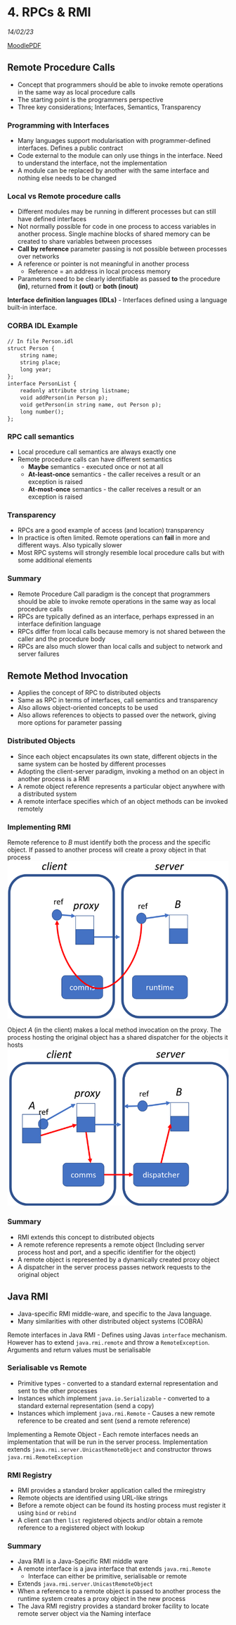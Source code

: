 # 4. RPCs & RMI
_14/02/23_

[MoodlePDF](https://moodle.nottingham.ac.uk/pluginfile.php/9375263/mod_page/content/2/05%20RPC%20and%20RMI.pdf)
## Remote Procedure Calls
- Concept that programmers should be able to invoke remote operations in the same way as local procedure calls
- The starting point is the programmers perspective
- Three key considerations; Interfaces, Semantics, Transparency

### Programming with Interfaces
- Many languages support modularisation with programmer-defined interfaces. Defines a public contract
- Code external to the module can only use things in the interface. Need to understand the interface, not the implementation
- A module can be replaced by another with the same interface and nothing else needs to be changed

### Local vs Remote procedure calls
- Different modules may be running in different processes but can still have defined interfaces
- Not normally possible for code in one process to access variables in another process. Single machine blocks of shared memory can be created to share variables between processes
- **Call by reference** parameter passing is not possible between processes over networks
- A reference or pointer is not meaningful in another process
	- Reference = an address in local process memory
- Parameters need to be clearly identifiable as passed **to** the procedure **(in)**, returned **from** it **(out)** or **both (inout)**

**Interface definition languages (IDLs)** - Interfaces defined using a language built-in interface.

### CORBA IDL Example
```
// In file Person.idl  
struct Person {  
	string name;  
	string place;  
	long year;  
};  
interface PersonList {  
	readonly attribute string listname;  
	void addPerson(in Person p);  
	void getPerson(in string name, out Person p);  
	long number();  
};
```

### RPC call semantics
- Local procedure call semantics are always exactly one
- Remote procedure calls can have different semantics
	- **Maybe** semantics - executed once or not at all
	- **At-least-once** semantics - the caller receives a result or an exception is raised
	- **At-most-once** semantics - the caller receives a result or an exception is raised

### Transparency 
- RPCs are a good example of access (and location) transparency
- In practice is often limited. Remote operations can **fail** in more and different ways. Also typically slower
- Most RPC systems will strongly resemble local procedure calls but with some additional elements

### Summary
- Remote Procedure Call paradigm is the concept that programmers should be able to invoke remote operations in the same way as local procedure calls
- RPCs are typically defined as an interface, perhaps expressed in an interface definition language
- RPCs differ from local calls because memory is not shared between the caller and the procedure body
- RPCs are also much slower than local calls and subject to network and server failures

## Remote Method Invocation
- Applies the concept of RPC to distributed objects
- Same as RPC in terms of interfaces, call semantics and transparency
- Also allows object-oriented concepts to be used
- Also allows references to objects to passed over the network, giving more options for parameter passing

### Distributed Objects
- Since each object encapsulates its own state, different objects in the same system can be hosted by different processes
- Adopting the client-server paradigm, invoking a method on an object in another process is a RMI
- A remote object reference represents a particular object anywhere with a distributed system
- A remote interface specifies which of an object methods can be invoked remotely

### Implementing RMI
Remote reference to *B* must identify both the process and the specific object. If passed to another process will create a proxy object in that process
![](../_resources/20230214221635.png)

Object *A* (in the client) makes a local method invocation on the proxy. The process hosting the original object has a shared dispatcher for the objects it hosts
![](../_resources/20230214221906.png)

### Summary
- RMI extends this concept to distributed objects
- A remote reference represents a remote object (Including server process host and port, and a specific identifier for the object)
- A remote object is represented by a dynamically created proxy object
- A dispatcher in the server process passes network requests to the original object
## Java RMI
- Java-specific RMI middle-ware, and specific to the Java language.
- Many similarities with other distributed object systems (COBRA)

Remote interfaces in Java RMI - Defines using Javas `interface` mechanism. However has to extend `java.rmi.remote` and throw a `RemoteException`. Arguments and return values must be serialisable 

### Serialisable vs Remote
- Primitive types - converted to a standard external representation and sent to the other processes
- Instances which implement `java.io.Serializable` - converted to a standard external representation (send a copy)
- Instances which implement `java.rmi.Remote` - Causes a new remote reference to be created and sent (send a remote reference)

Implementing a Remote Object - Each remote interfaces needs an implementation that will be run in the server process. Implementation extends `java.rmi.server.UnicastRemoteObject` and constructor throws `java.rmi.RemoteException`

### RMI Registry
- RMI provides a standard broker application called the rmiregistry
- Remote objects are identified using URL-like strings
- Before a remote object can be found its hosting process must register it using `bind` or `rebind`
- A client can then `list` registered objects and/or obtain a remote reference to a registered object with lookup

### Summary
- Java RMI is a Java-Specific RMI middle ware
- A remote interface is a java interface that extends `java.rmi.Remote`
	- Interface can either be primitive, serialisable or remote
- Extends `java.rmi.server.UnicastRemoteObject`
- When a reference to a remote object is passed to another process the runtime system creates a proxy object in the new process
- The Java RMI registry provides a standard broker facility to locate remote server object via the Naming interface 